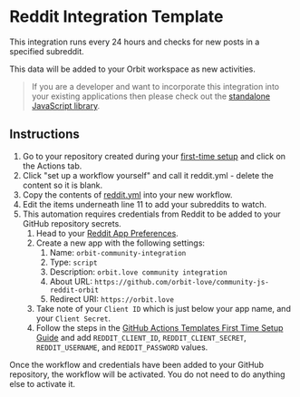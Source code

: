 # Reddit Integration Template

This integration runs every 24 hours and checks for new posts in a specified subreddit.

This data will be added to your Orbit workspace as new activities.

> If you are a developer and want to incorporate this integration into your existing applications then please check out the [standalone JavaScript library](https://github.com/orbit-love/community-js-reddit-orbit).

## Instructions

1. Go to your repository created during your [first-time setup](../FIRST_TIME_SETUP.md) and click on the Actions tab.
2. Click "set up a workflow yourself" and call it reddit.yml - delete the content so it is blank.
3. Copy the contents of [reddit.yml](reddit.yml) into your new workflow.
4. Edit the items underneath line 11 to add your subreddits to watch.
5. This automation requires credentials from Reddit to be added to your GitHub repository secrets.
    1. Head to your [Reddit App Preferences](https://www.reddit.com/prefs/apps/).
    2. Create a new app with the following settings:
        1. Name: `orbit-community-integration`
        2. Type: `script`
        3. Description: `orbit.love community integration`
        4. About URL: `https://github.com/orbit-love/community-js-reddit-orbit`
        5. Redirect URI: `https://orbit.love`
    3. Take note of your `Client ID` which is just below your app name, and your `Client Secret`.
    4. Follow the steps in the [GitHub Actions Templates First Time Setup Guide](https://github.com/orbit-love/github-actions-templates/blob/main/FIRST_TIME_SETUP.md) and add `REDDIT_CLIENT_ID`, `REDDIT_CLIENT_SECRET`, `REDDIT_USERNAME`, and `REDDIT_PASSWORD` values.

Once the workflow and credentials have been added to your GitHub repository, the workflow will be activated. You do not need to do anything else to activate it.
